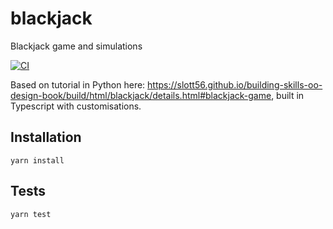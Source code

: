 # blackjack
Blackjack game and simulations

[![CI](https://github.com/hutcho66/blackjack/actions/workflows/tests.yml/badge.svg?branch=main&event=push)](https://github.com/hutcho66/blackjack/actions/workflows/tests.yml)

Based on tutorial in Python here: https://slott56.github.io/building-skills-oo-design-book/build/html/blackjack/details.html#blackjack-game, built in Typescript with customisations.


## Installation
```
yarn install
```

## Tests
```
yarn test
```
